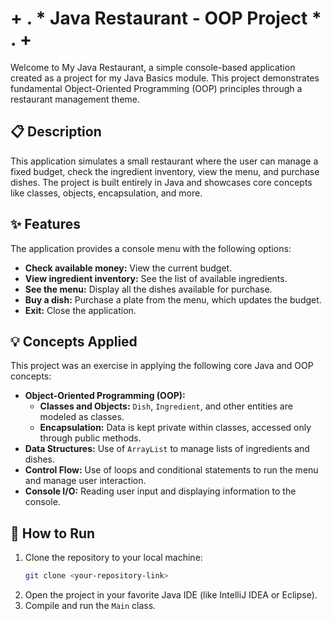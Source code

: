 
# + . * Java Restaurant - OOP Project * . +

Welcome to My Java Restaurant, a simple console-based application created as a project for my Java Basics module. This project demonstrates fundamental Object-Oriented Programming (OOP) principles through a restaurant management theme.

## 📋 Description

This application simulates a small restaurant where the user can manage a fixed budget, check the ingredient inventory, view the menu, and purchase dishes. The project is built entirely in Java and showcases core concepts like classes, objects, encapsulation, and more.

## ✨ Features

The application provides a console menu with the following options:

  * **Check available money:** View the current budget.
  * **View ingredient inventory:** See the list of available ingredients.
  * **See the menu:** Display all the dishes available for purchase.
  * **Buy a dish:** Purchase a plate from the menu, which updates the budget.
  * **Exit:** Close the application.

## 💡 Concepts Applied

This project was an exercise in applying the following core Java and OOP concepts:

  * **Object-Oriented Programming (OOP):**
      * **Classes and Objects:** `Dish`, `Ingredient`, and other entities are modeled as classes.
      * **Encapsulation:** Data is kept private within classes, accessed only through public methods.
  * **Data Structures:** Use of `ArrayList` to manage lists of ingredients and dishes.
  * **Control Flow:** Use of loops and conditional statements to run the menu and manage user interaction.
  * **Console I/O:** Reading user input and displaying information to the console.

## 🚀 How to Run

1.  Clone the repository to your local machine:
    ```bash
    git clone <your-repository-link>
    ```
2.  Open the project in your favorite Java IDE (like IntelliJ IDEA or Eclipse).
3.  Compile and run the `Main` class.
